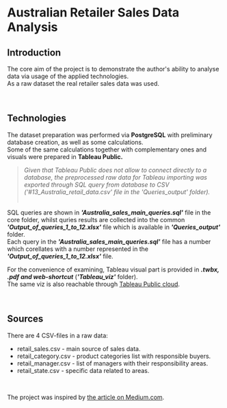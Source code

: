<h1>Australian Retailer Sales Data Analysis</h1>

<h2>Introduction</h2>

<p>The core aim of the project is to demonstrate the author's ability to analyse data via usage of the applied technologies.<br>
As a raw dataset the real retailer sales data was used.</p><br>

<h2>Technologies</h2>
<p>The dataset preparation was performed via <b>PostgreSQL</b> with preliminary database creation, as well as some calculations.<br>
Some of the same calculations together with complementary ones and visuals were prepared in <b>Tableau Public.</b></p>

><i>Given that Tableau Public does not allow to connect directly to a database, the preprocessed raw data for Tableau importing was exported through SQL query from database to CSV ('#13_Australia_retail_data.csv' file in the 'Queries_output' folder).</i><br><br>

<p>SQL queries are shown in <b><i>'Australia_sales_main_queries.sql'</b></i> file in the core folder, whilst quries results are collected into the common <b><i>'Output_of_queries_1_to_12.xlsx'</b></i> file which is available in <b><i>'Queries_output'</b></i> folder.<br>
Each query in the <b><i>'Australia_sales_main_queries.sql'</b></i> file has a number which corellates with a number represented in the <b><i>'Output_of_queries_1_to_12.xlsx'</b></i> file.

For the convenience of examining, Tableau visual part is provided in <b><i>.twbx, .pdf and web-shortcut</b></i> (<b><i>'Tableau_viz'</b></i> folder).\
The same viz is also reachable through [Tableau Public cloud](https://public.tableau.com/app/profile/artem5389/viz/Retail_Sales_Data_Analysis/Story1?publish=yes>).</p><br>

<h2>Sources</h2>
<p>There are 4 CSV-files in a raw data:
<ul>
<li>retail_sales.csv - main source of sales data.</li>
<li>retail_category.csv - product categories list with responsible buyers.</li>
<li>retail_manager.csv - list of managers with their responsibility areas.</li>
<li>retail_state.csv - specific data related to areas.</li></ul><br>

The project was inspired by [the article on Medium.com](https://medium.com/@amosadewuni/analyzing-a-retail-business-sales-data-in-postgresql-b3920422abc5).<br>



